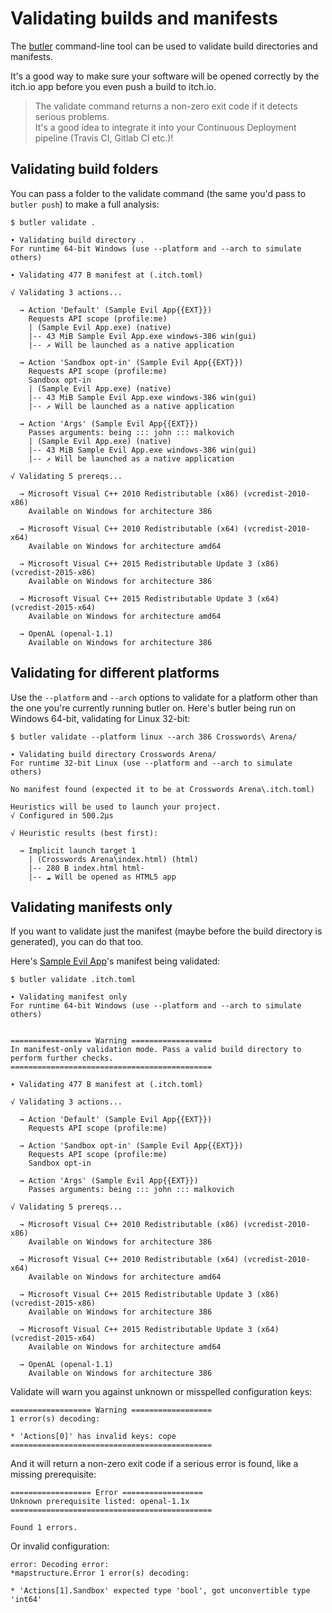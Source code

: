 # Validating builds and manifests

The [butler](https://itch.io/docs/butler) command-line tool can be used to validate build directories and manifests.

It's a good way to make sure your software will be opened correctly by the itch.io app before you even push a build to itch.io.

> The validate command returns a non-zero exit code if it detects serious problems.  
> It's a good idea to integrate it into your Continuous Deployment pipeline \(Travis CI, Gitlab CI etc.\)!

## Validating build folders

You can pass a folder to the validate command \(the same you'd pass to `butler push`\) to make a full analysis:

```
$ butler validate .

∙ Validating build directory .
For runtime 64-bit Windows (use --platform and --arch to simulate others)

∙ Validating 477 B manifest at (.itch.toml)

√ Validating 3 actions...

  → Action 'Default' (Sample Evil App{{EXT}})
    Requests API scope (profile:me)
    | (Sample Evil App.exe) (native)
    |-- 43 MiB Sample Evil App.exe windows-386 win(gui)
    |-- ↗ Will be launched as a native application

  → Action 'Sandbox opt-in' (Sample Evil App{{EXT}})
    Requests API scope (profile:me)
    Sandbox opt-in
    | (Sample Evil App.exe) (native)
    |-- 43 MiB Sample Evil App.exe windows-386 win(gui)
    |-- ↗ Will be launched as a native application

  → Action 'Args' (Sample Evil App{{EXT}})
    Passes arguments: being ::: john ::: malkovich
    | (Sample Evil App.exe) (native)
    |-- 43 MiB Sample Evil App.exe windows-386 win(gui)
    |-- ↗ Will be launched as a native application

√ Validating 5 prereqs...

  → Microsoft Visual C++ 2010 Redistributable (x86) (vcredist-2010-x86)
    Available on Windows for architecture 386

  → Microsoft Visual C++ 2010 Redistributable (x64) (vcredist-2010-x64)
    Available on Windows for architecture amd64

  → Microsoft Visual C++ 2015 Redistributable Update 3 (x86) (vcredist-2015-x86)
    Available on Windows for architecture 386

  → Microsoft Visual C++ 2015 Redistributable Update 3 (x64) (vcredist-2015-x64)
    Available on Windows for architecture amd64

  → OpenAL (openal-1.1)
    Available on Windows for architecture 386
```

## Validating for different platforms

Use the `--platform` and `--arch` options to validate for a platform other than the one you're currently running butler on. Here's butler being run on Windows 64-bit, validating for Linux 32-bit:

```
$ butler validate --platform linux --arch 386 Crosswords\ Arena/

∙ Validating build directory Crosswords Arena/
For runtime 32-bit Linux (use --platform and --arch to simulate others)

No manifest found (expected it to be at Crosswords Arena\.itch.toml)

Heuristics will be used to launch your project.
√ Configured in 500.2µs

√ Heuristic results (best first):

  → Implicit launch target 1
    | (Crosswords Arena\index.html) (html)
    |-- 280 B index.html html-
    |-- ☁ Will be opened as HTML5 app
```

## Validating manifests only

If you want to validate just the manifest \(maybe before the build directory is generated\), you can do that too.

Here's [Sample Evil App](https://github.com/fasterthanlime/sample-evil-app)'s manifest being validated:

```
$ butler validate .itch.toml

∙ Validating manifest only
For runtime 64-bit Windows (use --platform and --arch to simulate others)


================== Warning ==================
In manifest-only validation mode. Pass a valid build directory to perform further checks.
=============================================

∙ Validating 477 B manifest at (.itch.toml)

√ Validating 3 actions...

  → Action 'Default' (Sample Evil App{{EXT}})
    Requests API scope (profile:me)

  → Action 'Sandbox opt-in' (Sample Evil App{{EXT}})
    Requests API scope (profile:me)
    Sandbox opt-in

  → Action 'Args' (Sample Evil App{{EXT}})
    Passes arguments: being ::: john ::: malkovich

√ Validating 5 prereqs...

  → Microsoft Visual C++ 2010 Redistributable (x86) (vcredist-2010-x86)
    Available on Windows for architecture 386

  → Microsoft Visual C++ 2010 Redistributable (x64) (vcredist-2010-x64)
    Available on Windows for architecture amd64

  → Microsoft Visual C++ 2015 Redistributable Update 3 (x86) (vcredist-2015-x86)
    Available on Windows for architecture 386

  → Microsoft Visual C++ 2015 Redistributable Update 3 (x64) (vcredist-2015-x64)
    Available on Windows for architecture amd64

  → OpenAL (openal-1.1)
    Available on Windows for architecture 386
```

Validate will warn you against unknown or misspelled configuration keys:

```
================== Warning ==================
1 error(s) decoding:

* 'Actions[0]' has invalid keys: cope
=============================================
```

And it will return a non-zero exit code if a serious error is found, like a missing prerequisite:

```
================== Error ==================
Unknown prerequisite listed: openal-1.1x
=============================================

Found 1 errors.
```

Or invalid configuration:

```
error: Decoding error:
*mapstructure.Error 1 error(s) decoding:

* 'Actions[1].Sandbox' expected type 'bool', got unconvertible type 'int64'
```



